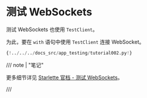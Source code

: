 # 测试 WebSockets

测试 WebSockets 也使用 `TestClient`。

为此，要在 `with` 语句中使用 `TestClient` 连接 WebSocket。

```Python hl_lines="27-31"
{!../../../docs_src/app_testing/tutorial002.py!}
```

/// note | "笔记"

更多细节详见 <a href="https://www.starlette.io/testclient/#testing-websocket-sessions" class="external-link" target="_blank">Starlette 官档 - 测试 WebSockets</a>。

///
